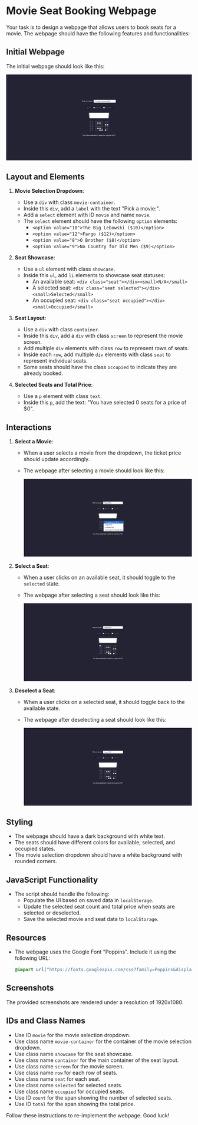 
# Movie Seat Booking Webpage

Your task is to design a webpage that allows users to book seats for a movie. The webpage should have the following features and functionalities:

## Initial Webpage

The initial webpage should look like this:

![initial webpage](./_images/origin.png)

## Layout and Elements

1. **Movie Selection Dropdown**:
   - Use a `div` with class `movie-container`.
   - Inside this `div`, add a `label` with the text "Pick a movie:".
   - Add a `select` element with ID `movie` and name `movie`.
   - The `select` element should have the following `option` elements:
     - `<option value="10">The Big Lebowski ($10)</option>`
     - `<option value="12">Fargo ($12)</option>`
     - `<option value="8">O Brother ($8)</option>`
     - `<option value="9">No Country for Old Men ($9)</option>`

2. **Seat Showcase**:
   - Use a `ul` element with class `showcase`.
   - Inside this `ul`, add `li` elements to showcase seat statuses:
     - An available seat: `<div class="seat"></div><small>N/A</small>`
     - A selected seat: `<div class="seat selected"></div><small>Selected</small>`
     - An occupied seat: `<div class="seat occupied"></div><small>Occupied</small>`

3. **Seat Layout**:
   - Use a `div` with class `container`.
   - Inside this `div`, add a `div` with class `screen` to represent the movie screen.
   - Add multiple `div` elements with class `row` to represent rows of seats.
   - Inside each `row`, add multiple `div` elements with class `seat` to represent individual seats.
   - Some seats should have the class `occupied` to indicate they are already booked.

4. **Selected Seats and Total Price**:
   - Use a `p` element with class `text`.
   - Inside this `p`, add the text: "You have selected <span id="count">0</span> seats for a price of $<span id="total">0</span>".

## Interactions

1. **Select a Movie**:
   - When a user selects a movie from the dropdown, the ticket price should update accordingly.
   - The webpage after selecting a movie should look like this:

     ![after selecting movie](./_images/after_select_movie.png)

2. **Select a Seat**:
   - When a user clicks on an available seat, it should toggle to the `selected` state.
   - The webpage after selecting a seat should look like this:

     ![after selecting seat](./_images/after_select_seat.png)

3. **Deselect a Seat**:
   - When a user clicks on a selected seat, it should toggle back to the available state.
   - The webpage after deselecting a seat should look like this:

     ![after deselecting seat](./_images/after_deselect_seat.png)

## Styling

- The webpage should have a dark background with white text.
- The seats should have different colors for available, selected, and occupied states.
- The movie selection dropdown should have a white background with rounded corners.

## JavaScript Functionality

- The script should handle the following:
  - Populate the UI based on saved data in `localStorage`.
  - Update the selected seat count and total price when seats are selected or deselected.
  - Save the selected movie and seat data to `localStorage`.

## Resources

- The webpage uses the Google Font "Poppins". Include it using the following URL:
  ```css
  @import url("https://fonts.googleapis.com/css?family=Poppins&display=swap");
  ```

## Screenshots

The provided screenshots are rendered under a resolution of 1920x1080.

## IDs and Class Names

- Use ID `movie` for the movie selection dropdown.
- Use class name `movie-container` for the container of the movie selection dropdown.
- Use class name `showcase` for the seat showcase.
- Use class name `container` for the main container of the seat layout.
- Use class name `screen` for the movie screen.
- Use class name `row` for each row of seats.
- Use class name `seat` for each seat.
- Use class name `selected` for selected seats.
- Use class name `occupied` for occupied seats.
- Use ID `count` for the span showing the number of selected seats.
- Use ID `total` for the span showing the total price.

Follow these instructions to re-implement the webpage. Good luck!
